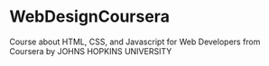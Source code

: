 # WebDesignCoursera
Course about HTML, CSS, and Javascript for Web Developers from Coursera by JOHNS HOPKINS UNIVERSITY

